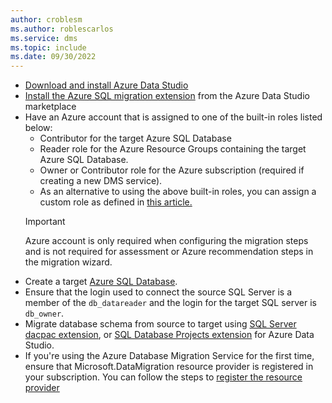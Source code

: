 ```yaml
---
author: croblesm
ms.author: roblescarlos
ms.service: dms
ms.topic: include
ms.date: 09/30/2022
---
```


* [Download and install Azure Data Studio](/sql/azure-data-studio/download-azure-data-studio)
* [Install the Azure SQL migration extension](/sql/azure-data-studio/extensions/azure-sql-migration-extension) from the Azure Data Studio marketplace
* Have an Azure account that is assigned to one of the built-in roles listed below:
    - Contributor for the target Azure SQL Database
    - Reader role for the Azure Resource Groups containing the target Azure SQL Database.
    - Owner or Contributor role for the Azure subscription (required if creating a new DMS service).
    - As an alternative to using the above built-in roles, you can assign a custom role as defined in [this article.](/azure/dms/resource-custom-roles-sql-database-ads)  
    > [!IMPORTANT]
    > Azure account is only required when configuring the migration steps and is not required for assessment or Azure recommendation steps in the migration wizard.
* Create a target [Azure SQL Database](/azure/azure-sql/database/single-database-create-quickstart).
* Ensure that the login used to connect the source SQL Server is a member of the `db_datareader` and the login for the target SQL server is `db_owner`.
* Migrate database schema from source to target using [SQL Server dacpac extension](/sql/azure-data-studio/extensions/sql-server-dacpac-extension), or [SQL Database Projects extension](/sql/azure-data-studio/extensions/sql-database-project-extension) for Azure Data Studio.
* If you're using the Azure Database Migration Service for the first time, ensure that Microsoft.DataMigration resource provider is registered in your subscription. You can follow the steps to [register the resource provider](/azure/dms/quickstart-create-data-migration-service-portal#register-the-resource-provider)
